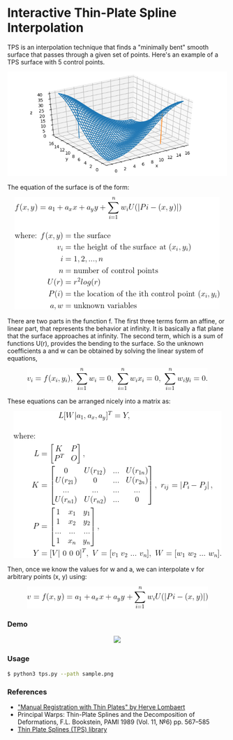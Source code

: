 # Interactive Thin-Plate Spline Interpolation

TPS is an interpolation technique that finds a "minimally bent" smooth surface that passes through a given set of points. Here's an example of a TPS surface with 5 control points.

<p align="center"> 
  <img src="_images/example.png">
</p>

The equation of the surface is of the form:

<p align="center"> 
  <img src="_images/math-1.gif">
</p>

There are two parts in the function f. The first three terms form an affine, or linear part, that represents the behavior at infinity. It is basically a flat plane that the surface approaches at infinity. The second term, which is a sum of functions U(r), provides the bending to the surface.
So the unknown coefficients a and w can be obtained by solving the linear system of equations,

<p align="center"> 
  <img src="_images/math-2.gif">
</p>

These equations can be arranged nicely into a matrix as:
<p align="center"> 
  <img src="_images/math-3.gif">
</p>

Then, once we know the values for w and a, we can interpolate v for arbitrary points (x, y) using:
<p align="center"> 
  <img src="_images/math-4.gif">
</p>

### Demo
<p align="center"> 
  <img src="_images/demo.gif">
</p>

### Usage
```bash
$ python3 tps.py --path sample.png
```

### References
- ["Manual Registration with Thin Plates" by Herve Lombaert](https://profs.etsmtl.ca/hlombaert/thinplates/)
- Principal Warps: Thin-Plate Splines and the Decomposition of Deformations, F.L. Bookstein, PAMI 1989 (Vol. 11, №6) pp. 567–585
- [Thin Plate Splines (TPS) library](https://github.com/mdedonno1337/TPS)
